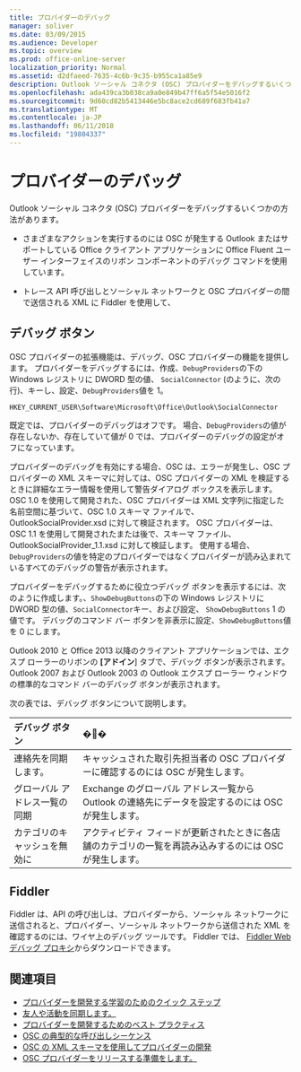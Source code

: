 ```yaml
---
title: プロバイダーのデバッグ
manager: soliver
ms.date: 03/09/2015
ms.audience: Developer
ms.topic: overview
ms.prod: office-online-server
localization_priority: Normal
ms.assetid: d2dfaeed-7635-4c6b-9c35-b955ca1a85e9
description: Outlook ソーシャル コネクタ (OSC) プロバイダーをデバッグするいくつかの方法があります。
ms.openlocfilehash: ada439ca3b038ca9a0e849b47ff6a5f54e5016f2
ms.sourcegitcommit: 9d60cd82b5413446e5bc8ace2cd689f683fb41a7
ms.translationtype: MT
ms.contentlocale: ja-JP
ms.lasthandoff: 06/11/2018
ms.locfileid: "19804337"
---
```

# <a name="debugging-a-provider"></a>プロバイダーのデバッグ

Outlook ソーシャル コネクタ (OSC) プロバイダーをデバッグするいくつかの方法があります。 
  
- さまざまなアクションを実行するのには OSC が発生する Outlook またはサポートしている Office クライアント アプリケーションに Office Fluent ユーザー インターフェイスのリボン コンポーネントのデバッグ コマンドを使用しています。
    
- トレース API 呼び出しとソーシャル ネットワークと OSC プロバイダーの間で送信される XML に Fiddler を使用して、
    
## <a name="debug-buttons"></a>デバッグ ボタン

OSC プロバイダーの拡張機能は、デバッグ、OSC プロバイダーの機能を提供します。 プロバイダーをデバッグするには、作成、`DebugProviders`の下の Windows レジストリに DWORD 型の値、 `SocialConnector` (のように、次の行)、キーし、設定、`DebugProviders`値を 1。 
  
`HKEY_CURRENT_USER\Software\Microsoft\Office\Outlook\SocialConnector`
  
既定では、プロバイダーのデバッグはオフです。 場合、`DebugProviders`の値が存在しないか、存在していて値が 0 では、プロバイダーのデバッグの設定がオフになっています。 
  
プロバイダーのデバッグを有効にする場合、OSC は、エラーが発生し、OSC プロバイダーの XML スキーマに対しては、OSC プロバイダーの XML を検証するときに詳細なエラー情報を使用して警告ダイアログ ボックスを表示します。 OSC 1.0 を使用して開発された、OSC プロバイダーは XML 文字列に指定した名前空間に基づいて、OSC 1.0 スキーマ ファイルで、OutlookSocialProvider.xsd に対して検証されます。 OSC プロバイダーは、OSC 1.1 を使用して開発されたまたは後で、スキーマ ファイル、OutlookSocialProvider_1.1.xsd に対して検証します。 使用する場合、`DebugProviders`の値を特定のプロバイダーではなくプロバイダーが読み込まれているすべてのデバッグの警告が表示されます。 
  
プロバイダーをデバッグするために役立つデバッグ ボタンを表示するには、次のように作成します。、`ShowDebugButtons`の下の Windows レジストリに DWORD 型の値、`SocialConnector`キー、および設定、 `ShowDebugButtons` 1 の値です。 デバッグのコマンド バー ボタンを非表示に設定、`ShowDebugButtons`値を 0 にします。 
  
Outlook 2010 と Office 2013 以降のクライアント アプリケーションでは、エクスプ ローラーのリボンの **[アドイン**] タブで、デバッグ ボタンが表示されます。 Outlook 2007 および Outlook 2003 の Outlook エクスプ ローラー ウィンドウの標準的なコマンド バーのデバッグ ボタンが表示されます。 
  
次の表では、デバッグ ボタンについて説明します。
  
|**デバッグ ボタン**|**�֐�**|
|:-----|:-----|
|連絡先を同期します。  <br/> |キャッシュされた取引先担当者の OSC プロバイダーに確認するのには OSC が発生します。  <br/> |
|グローバル アドレス一覧の同期  <br/> |Exchange のグローバル アドレス一覧から Outlook の連絡先にデータを設定するのには OSC が発生します。  <br/> |
|カテゴリのキャッシュを無効に  <br/> |アクティビティ フィードが更新されたときに各店舗のカテゴリの一覧を再読み込みするのには OSC が発生します。  <br/> |
   
## <a name="fiddler"></a>Fiddler

Fiddler は、API の呼び出しは、プロバイダーから、ソーシャル ネットワークに送信されると、プロバイダー、ソーシャル ネットワークから送信された XML を確認するのには、ワイヤ上のデバッグ ツールです。 Fiddler では、 [Fiddler Web デバッグ プロキシ](http://www.fiddler2.com/fiddler2/version.asp)からダウンロードできます。
  
## <a name="see-also"></a>関連項目

- [プロバイダーを開発する学習のためのクイック ステップ](quick-steps-for-learning-to-develop-a-provider.md)  
- [友人や活動を同期します。](synchronizing-friends-and-activities.md) 
- [プロバイダーを開発するためのベスト プラクティス](best-practices-for-developing-a-provider.md)
- [OSC の典型的な呼び出しシーケンス](osc-typical-calling-sequences.md)  
- [OSC の XML スキーマを使用してプロバイダーの開発](developing-a-provider-with-the-osc-xml-schema.md)  
- [OSC プロバイダーをリリースする準備をします。](getting-ready-to-release-an-osc-provider.md)

